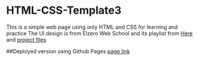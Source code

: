 # HTML-CSS-Template3
This is a simple web page using only HTML and CSS for learning and practice 
The UI design is from Elzero Web School and its playlist from [Here](https://www.youtube.com/playlist?list=PLDoPjvoNmBAxuCSp2_-9LurPqRVwketnc)
and [project files](https://elzero.org/html-css-practice-template-three/) 

##Deployed version using Github Pages
[page link]()
